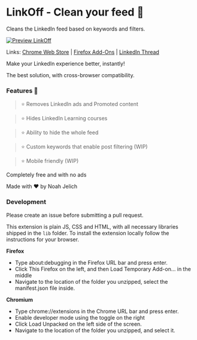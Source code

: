 # LinkOff - Clean your feed 🧹

Cleans the LinkedIn feed based on keywords and filters.

[![Preview LinkOff](https://j.gifs.com/4QE44n.gif)](https://www.youtube.com/watch?v=rGQneD68f1w)

Links: [Chrome Web Store](https://chrome.google.com/webstore/detail/linkoff-clean-your-feed/maanaljajdhhnllllmhmiiboodmoffon) | [Firefox Add-Ons](https://addons.mozilla.org/en-US/firefox/addon/linkoff-clean-your-feed/) | [LinkedIn Thread](https://www.linkedin.com/posts/njelich_from-the-idea-to-submission-in-only-12-hours-activity-6785679700992778240-lhRB)

Make your LinkedIn experience better, instantly!

The best solution, with cross-browser compatibility.

### Features 🚀

>⭐️ Removes LinkedIn ads and Promoted content

>⭐️ Hides LinkedIn Learning courses

>⭐️ Ability to hide the whole feed

>⭐️ Custom keywords that enable post filtering (WIP)

>⭐️ Mobile friendly (WIP)

Completely free and with no ads

Made with ❤️ by Noah Jelich

### Development

Please create an issue before submitting a pull request.

This extension is plain JS, CSS and HTML, with all necessary libraries shipped in the `lib` folder. To install the extension locally follow the instructions for your browser.

**Firefox**

 * Type about:debugging in the Firefox URL bar and press enter.
 * Click This Firefox on the left, and then Load Temporary Add-on... in the middle
 * Navigate to the location of the folder you unzipped, select the manifest.json file inside.

**Chromium**

 * Type chrome://extensions in the Chrome URL bar and press enter.
 * Enable developer mode using the toggle on the right
 * Click Load Unpacked on the left side of the screen.
 * Navigate to the location of the folder you unzipped, and select it.
